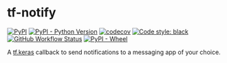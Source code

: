 # tf-notify

[![PyPI](https://img.shields.io/pypi/v/tf-notify?color=blue&label=PyPI&logo=PyPI&logoColor=white)](https://pypi.org/project/tf-notify/) [![PyPI - Python Version](https://img.shields.io/pypi/pyversions/tf-notify?logo=python&logoColor=white)](https://www.python.org/) [![codecov](https://codecov.io/gh/ilias-ant/tf-notify/branch/main/graph/badge.svg?token=2H0VB8I8IH)](https://codecov.io/gh/ilias-ant/tf-notify) [![Code style: black](https://img.shields.io/badge/code%20style-black-000000.svg)](https://github.com/psf/black) [![GitHub Workflow Status](https://img.shields.io/github/workflow/status/ilias-ant/tf-notify/CI)](https://github.com/ilias-ant/tf-notify/actions/workflows/ci.yml)
 [![PyPI - Wheel](https://img.shields.io/pypi/wheel/tf-notify?color=orange)](https://www.python.org/dev/peps/pep-0427/)

A [tf.keras](https://www.tensorflow.org/api_docs/python/tf/keras/callbacks/Callback) callback to send notifications to a messaging app of your choice.